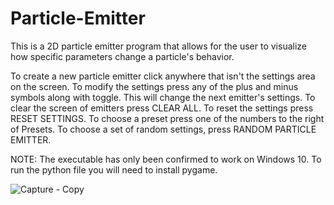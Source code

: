 # Particle-Emitter
This is a 2D particle emitter program that allows for the user to visualize how specific parameters change a particle's behavior.

To create a new particle emitter click anywhere that isn't the settings area on the screen.
To modify the settings press any of the plus and minus symbols along with toggle. This will change the next emitter's settings.
To clear the screen of emitters press CLEAR ALL.
To reset the settings press RESET SETTINGS.
To choose a preset press one of the numbers to the right of Presets.
To choose a set of random settings, press RANDOM PARTICLE EMITTER.

NOTE: The executable has only been confirmed to work on Windows 10. To run the python file you will need to install pygame.

![Capture - Copy](https://user-images.githubusercontent.com/82299803/123397730-34ce4c80-d54f-11eb-921c-5742de877f1d.PNG)
